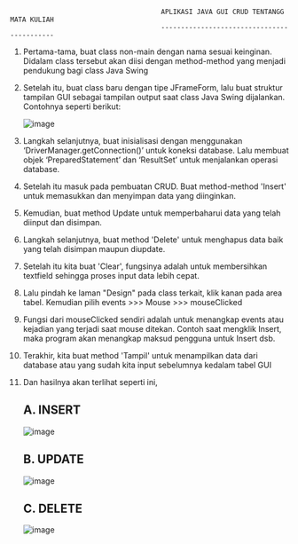                                           APLIKASI JAVA GUI CRUD TENTANGG MATA KULIAH 
                                          -------------------------------------------

1. 	Pertama-tama, buat class non-main dengan nama sesuai keinginan. Didalam class tersebut akan diisi dengan method-method yang menjadi pendukung bagi class Java Swing
2. 	Setelah itu, buat class baru dengan tipe JFrameForm, lalu buat struktur tampilan GUI sebagai tampilan output saat class Java Swing dijalankan. Contohnya seperti berikut:

      ![image](https://github.com/user-attachments/assets/b1e987a7-8d88-424b-a698-a9883ba778af)


3.  Langkah selanjutnya, buat inisialisasi dengan menggunakan ‘DriverManager.getConnection()’ untuk koneksi database. Lalu membuat objek ‘PreparedStatement’ dan ‘ResultSet’ untuk menjalankan operasi database. 
4. 	Setelah itu masuk pada pembuatan CRUD. Buat method-method 'Insert' untuk memasukkan dan menyimpan data yang diinginkan.
5.  Kemudian, buat method Update untuk memperbaharui data yang telah diinput dan disimpan.
6. 	Langkah selanjutnya, buat method 'Delete' untuk menghapus data baik yang telah disimpan maupun diupdate.
7.  Setelah itu kita buat 'Clear', fungsinya adalah untuk membersihkan textfield sehingga proses input data lebih cepat. 
8.  Lalu pindah ke laman "Design" pada class terkait, klik kanan pada area tabel. Kemudian pilih events >>> Mouse >>> mouseClicked
9.  Fungsi dari mouseClicked sendiri adalah untuk menangkap events atau kejadian yang terjadi saat mouse ditekan. Contoh saat mengklik Insert, maka program akan menangkap maksud pengguna untuk Insert dsb.
10. Terakhir, kita buat method 'Tampil' untuk menampilkan data dari database atau yang sudah kita input sebelumnya kedalam tabel GUI
11. Dan hasilnya akan terlihat seperti ini,

     A. INSERT
    -------------

    ![image](https://github.com/user-attachments/assets/27104326-f52c-4d95-b018-b5c2557e92ec)


    B. UPDATE
    ------------

    ![image](https://github.com/user-attachments/assets/b108ed5c-fb0f-43e9-b142-6ddb9ada38e8)


    C. DELETE
    -----------

    ![image](https://github.com/user-attachments/assets/1bd7f5ff-d8dc-4860-9215-b31e867721ae)

    





    


  
